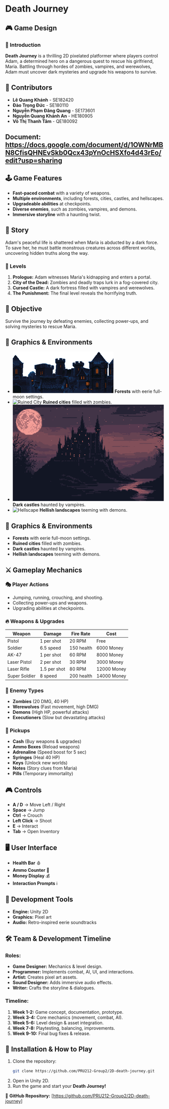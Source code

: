 # Death Journey

## 🎮 Game Design

### 📝 Introduction
**Death Journey** is a thrilling 2D pixelated platformer where players control Adam, a determined hero on a dangerous quest to rescue his girlfriend, Maria. Battling through hordes of zombies, vampires, and werewolves, Adam must uncover dark mysteries and upgrade his weapons to survive.

## 👥 Contributors

- **Lê Quang Khánh** - SE182420
- **Đào Trọng Đức** - SE180110
- **Nguyễn Phạm Đăng Quang** - SE173601
- **Nguyễn Quang Khánh An** - HE180905
- **Võ Thị Thanh Tâm** - QE180092
  
## Document: https://docs.google.com/document/d/1OWNrMBN8CfisQHNEvSkb0Qcx43pYnOcHSXfo4d43rEo/edit?usp=sharing

## 🕹️ Game Features
- **Fast-paced combat** with a variety of weapons.
- **Multiple environments**, including forests, cities, castles, and hellscapes.
- **Upgradeable abilities** at checkpoints.
- **Diverse enemies**, such as zombies, vampires, and demons.
- **Immersive storyline** with a haunting twist.

## 📖 Story
Adam's peaceful life is shattered when Maria is abducted by a dark force. To save her, he must battle monstrous creatures across different worlds, uncovering hidden truths along the way.

### 📌 Levels
1. **Prologue:** Adam witnesses Maria's kidnapping and enters a portal.
2. **City of the Dead:** Zombies and deadly traps lurk in a fog-covered city.
3. **Cursed Castle:** A dark fortress filled with vampires and werewolves.
4. **The Punishment:** The final level reveals the horrifying truth.

## 🎯 Objective
Survive the journey by defeating enemies, collecting power-ups, and solving mysteries to rescue Maria.

## 🎨 Graphics & Environments
- ![Forest Level](Assets/Assets/Death%20Journey%20Assets/Moonlight/Sprites/Medieval_Castle_Asset_Pack/Background/layer_2.png) **Forests** with eerie full-moon settings.
- ![Ruined City](assets/city.png) **Ruined cities** filled with zombies.
- ![Dark Castle](Assets/Pixel2DCastleTileset/CastleBG.png) **Dark castles** haunted by vampires.
- ![Hellscape](assets/hellscape.png) **Hellish landscapes** teeming with demons.
  
## 🎨 Graphics & Environments
- **Forests** with eerie full-moon settings.
- **Ruined cities** filled with zombies.
- **Dark castles** haunted by vampires.
- **Hellish landscapes** teeming with demons.

## ⚔️ Gameplay Mechanics

### 🎭 Player Actions
- Jumping, running, crouching, and shooting.
- Collecting power-ups and weapons.
- Upgrading abilities at checkpoints.

### 🔥 Weapons & Upgrades
| Weapon | Damage | Fire Rate | Cost |
|--------|--------|-----------|------|
| Pistol | 1 per shot | 20 RPM | Free |
| Soldier | 6.5 speed | 150 health | 6000 Money |
| AK-47 | 1 per shot | 60 RPM | 8000 Money |
| Laser Pistol | 2 per shot | 30 RPM | 3000 Money |
| Laser Rifle | 1.5 per shot | 80 RPM | 12000 Money |
| Super Soldier | 8 speed | 200 health | 14000 Money |

### 🧟 Enemy Types
- **Zombies** (20 DMG, 40 HP)
- **Werewolves** (Fast movement, high DMG)
- **Demons** (High HP, powerful attacks)
- **Executioners** (Slow but devastating attacks)

### 🎒 Pickups
- **Cash** (Buy weapons & upgrades)
- **Ammo Boxes** (Reload weapons)
- **Adrenaline** (Speed boost for 5 sec)
- **Syringes** (Heal 40 HP)
- **Keys** (Unlock new worlds)
- **Notes** (Story clues from Maria)
- **Pills** (Temporary immortality)

## 🎮 Controls
- **A / D** → Move Left / Right
- **Space** → Jump
- **Ctrl** → Crouch
- **Left Click** → Shoot
- **E** → Interact
- **Tab** → Open Inventory

## 🖥️ User Interface
- **Health Bar** 🩸
- **Ammo Counter** 🔫
- **Money Display** 💰
- **Interaction Prompts** ℹ️

## 🔧 Development Tools
- **Engine:** Unity 2D
- **Graphics:** Pixel art
- **Audio:** Retro-inspired eerie soundtracks

## 🛠️ Team & Development Timeline

### **Roles:**
- **Game Designer:** Mechanics & level design.
- **Programmer:** Implements combat, AI, UI, and interactions.
- **Artist:** Creates pixel art assets.
- **Sound Designer:** Adds immersive audio effects.
- **Writer:** Crafts the storyline & dialogues.

### **Timeline:**
1. **Week 1-2:** Game concept, documentation, prototype.
2. **Week 3-4:** Core mechanics (movement, combat, AI).
3. **Week 5-6:** Level design & asset integration.
4. **Week 7-8:** Playtesting, balancing, improvements.
5. **Week 9-10:** Final bug fixes & release.

## 🚀 Installation & How to Play
1. Clone the repository:
   ```sh
   git clone https://github.com/PRU212-Group2/2D-death-journey.git
   ```
2. Open in Unity 2D.
3. Run the game and start your **Death Journey!**


🔗 **GitHub Repository:** [https://github.com/PRU212-Group2/2D-death-journey]  
